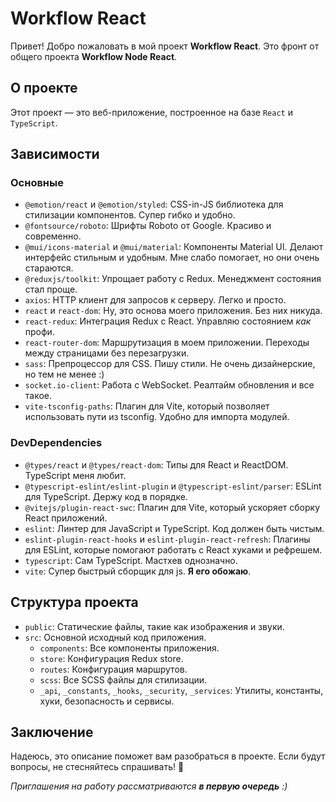 # Workflow React

Привет! Добро пожаловать в мой проект **Workflow React**.
Это фронт от общего проекта **Workflow Node React**.

## О проекте

Этот проект — это веб-приложение, построенное на базе `React` и `TypeScript`.

## Зависимости

### Основные

- `@emotion/react` и `@emotion/styled`: CSS-in-JS библиотека для стилизации компонентов. Супер гибко и удобно.
- `@fontsource/roboto`: Шрифты Roboto от Google. Красиво и современно.
- `@mui/icons-material` и `@mui/material`: Компоненты Material UI. Делают интерфейс стильным и удобным. Мне слабо
  помогает, но они очень стараются.
- `@reduxjs/toolkit`: Упрощает работу с Redux. Менеджмент состояния стал проще.
- `axios`: HTTP клиент для запросов к серверу. Легко и просто.
- `react` и `react-dom`: Ну, это основа моего приложения. Без них никуда.
- `react-redux`: Интеграция Redux с React. Управляю состоянием *как* профи.
- `react-router-dom`: Маршрутизация в моем приложении. Переходы между страницами без перезагрузки.
- `sass`: Препроцессор для CSS. Пишу стили. Не очень дизайнерские, но тем не менее :)
- `socket.io-client`: Работа с WebSocket. Реалтайм обновления и все такое.
- `vite-tsconfig-paths`: Плагин для Vite, который позволяет использовать пути из tsconfig. Удобно для импорта модулей.

### DevDependencies

- `@types/react` и `@types/react-dom`: Типы для React и ReactDOM. TypeScript меня любит.
- `@typescript-eslint/eslint-plugin` и `@typescript-eslint/parser`: ESLint для TypeScript. Держу код в порядке.
- `@vitejs/plugin-react-swc`: Плагин для Vite, который ускоряет сборку React приложений.
- `eslint`: Линтер для JavaScript и TypeScript. Код должен быть чистым.
- `eslint-plugin-react-hooks` и `eslint-plugin-react-refresh`: Плагины для ESLint, которые помогают работать с React
  хуками и рефрешем.
- `typescript`: Сам TypeScript. Мастхев однозначно.
- `vite`: Супер быстрый сборщик для js. **Я его обожаю**.

## Структура проекта

- `public`: Статические файлы, такие как изображения и звуки.
- `src`: Основной исходный код приложения.
    - `components`: Все компоненты приложения.
    - `store`: Конфигурация Redux store.
    - `routes`: Конфигурация маршрутов.
    - `scss`: Все SCSS файлы для стилизации.
    - `_api`, `_constants`, `_hooks`, `_security`, `_services`: Утилиты, константы, хуки, безопасность и
      сервисы.

## Заключение

Надеюсь, это описание поможет вам разобраться в проекте. Если будут вопросы, не стесняйтесь спрашивать! 🚀

*Приглашения на работу рассматриваются **в первую очередь** :)*
